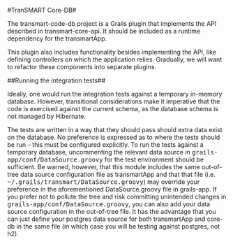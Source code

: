 #TranSMART Core-DB#

The transmart-code-db project is a Grails plugin that implements the API
described in transmart-core-api. It should be included as a runtime dependency
for the transmartApp.

This plugin also includes functionality besides implementing the API, like
defining controllers on which the application relies. Gradually, we will want to
refactor these components into separate plugins.

##Running the integration tests##

Ideally, one would run the integration tests against a temporary in-memory
database. However, transitional considerations make it imperative that the code
is exercised against the current schema, as the database schema is not managed
by Hibernate.

The tests are written in a way that they should pass should extra data exist on
the database. No preference is expressed as to where the tests should be run –
this must be configured explicitly. To run the tests against a temporary
database, uncommenting the relevant data source in
<tt>grails-app/conf/DataSource.groovy</tt> for the test environment should be
sufficient.  Be warned, however, that this module includes the same out-of-tree
data source configuration file as transmartApp and that that file (i.e.
<tt>~/.grails/transmart/DataSource.groovy</tt>) may override your preference in
the aforementioned DataSource.groovy file in grails-app. If you prefer not to
pollute the tree and risk committing unintended changes in
<tt>grails-app/conf/DataSource.groovy</tt>, you can also add your data source
configuration in the out-of-tree file. It has the advantage that you can just
define your postgres data source for both transmartApp and core-db in the same
file (in which case you will be testing against postgres, not h2). 
